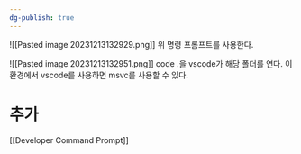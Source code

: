 ```yaml
---
dg-publish: true
---
```


![[Pasted image 20231213132929.png]]
위 명령 프롬프트를 사용한다.

![[Pasted image 20231213132951.png]]
code .을 vscode가 해당 폴더를 연다. 이 환경에서 vscode를 사용하면 msvc를 사용할 수 있다.

# 추가
[[Developer Command Prompt]]
